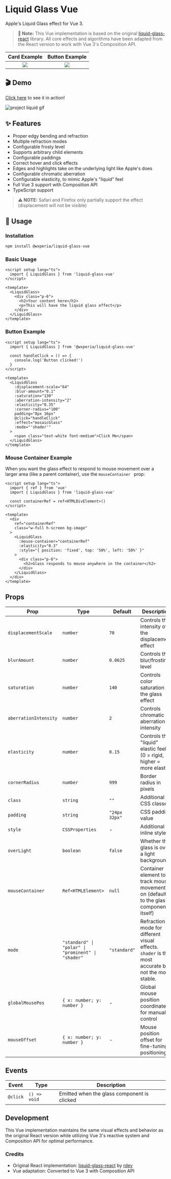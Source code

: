 # Liquid Glass Vue

Apple's Liquid Glass effect for Vue 3.

> **📝 Note:** This Vue implementation is based on the original [liquid-glass-react](https://github.com/rdev/liquid-glass-react) library. All core effects and algorithms have been adapted from the React version to work with Vue 3's Composition API.

|                                Card Example                                |                                Button Example                                |
| :------------------------------------------------------------------------: | :--------------------------------------------------------------------------: |
| ![](https://github.com/rdev/liquid-glass-react/raw/master/assets/card.png) | ![](https://github.com/rdev/liquid-glass-react/raw/master/assets/button.png) |

## 🎬 Demo

[Click here](https://liquid-glass-vue.netlify.app/) to see it in action!

![project liquid gif](./assets/project-liquid.gif)

## ✨ Features

- Proper edgy bending and refraction
- Multiple refraction modes
- Configurable frosty level
- Supports arbitrary child elements
- Configurable paddings
- Correct hover and click effects
- Edges and highlights take on the underlying light like Apple's does
- Configurable chromatic aberration
- Configurable elasticity, to mimic Apple's "liquid" feel
- Full Vue 3 support with Composition API
- TypeScript support

> **⚠️ NOTE:** Safari and Firefox only partially support the effect (displacement will not be visible)

## 🚀 Usage

### Installation

```bash
npm install @wxperia/liquid-glass-vue
```

### Basic Usage

```vue
<script setup lang="ts">
  import { LiquidGlass } from 'liquid-glass-vue'
</script>

<template>
  <LiquidGlass>
    <div class="p-6">
      <h2>Your content here</h2>
      <p>This will have the liquid glass effect</p>
    </div>
  </LiquidGlass>
</template>
```

### Button Example

```vue
<script setup lang="ts">
  import { LiquidGlass } from '@wxperia/liquid-glass-vue'

  const handleClick = () => {
    console.log('Button clicked!')
  }
</script>

<template>
  <LiquidGlass
    :displacement-scale="64"
    :blur-amount="0.1"
    :saturation="130"
    :aberration-intensity="2"
    :elasticity="0.35"
    :corner-radius="100"
    padding="8px 16px"
    @click="handleClick"
    :effect="mosaicGlass"
    :mode="'shader'"
  >
    <span class="text-white font-medium">Click Me</span>
  </LiquidGlass>
</template>
```

### Mouse Container Example

When you want the glass effect to respond to mouse movement over a larger area (like a parent container), use the `mouseContainer ` prop:

```vue
<script setup lang="ts">
  import { ref } from 'vue'
  import { LiquidGlass } from 'liquid-glass-vue'

  const containerRef = ref<HTMLDivElement>()
</script>

<template>
  <div
    ref="containerRef"
    class="w-full h-screen bg-image"
  >
    <LiquidGlass
      :mouse-container="containerRef"
      :elasticity="0.3"
      :style="{ position: 'fixed', top: '50%', left: '50%' }"
    >
      <div class="p-6">
        <h2>Glass responds to mouse anywhere in the container</h2>
      </div>
    </LiquidGlass>
  </div>
</template>
```

## Props

| Prop                  | Type                                               | Default       | Description                                                                                          |
| --------------------- | -------------------------------------------------- | ------------- | ---------------------------------------------------------------------------------------------------- |
| `displacementScale`   | `number`                                           | `70`          | Controls the intensity of the displacement effect                                                    |
| `blurAmount`          | `number`                                           | `0.0625`      | Controls the blur/frosting level                                                                     |
| `saturation`          | `number`                                           | `140`         | Controls color saturation of the glass effect                                                        |
| `aberrationIntensity` | `number`                                           | `2`           | Controls chromatic aberration intensity                                                              |
| `elasticity`          | `number`                                           | `0.15`        | Controls the "liquid" elastic feel (0 = rigid, higher = more elastic)                                |
| `cornerRadius`        | `number`                                           | `999`         | Border radius in pixels                                                                              |
| `class`               | `string`                                           | `""`          | Additional CSS classes                                                                               |
| `padding`             | `string`                                           | `"24px 32px"` | CSS padding value                                                                                    |
| `style`               | `CSSProperties`                                    | -             | Additional inline styles                                                                             |
| `overLight`           | `boolean`                                          | `false`       | Whether the glass is over a light background                                                         |
| `mouseContainer`      | `Ref<HTMLElement>`                                 | `null`        | Container element to track mouse movement on (defaults to the glass component itself)                |
| `mode`                | `"standard" \| "polar" \| "prominent" \| "shader"` | `"standard"`  | Refraction mode for different visual effects. `shader` is the most accurate but not the most stable. |
| `globalMousePos`      | `{ x: number; y: number }`                         | -             | Global mouse position coordinates for manual control                                                 |
| `mouseOffset`         | `{ x: number; y: number }`                         | -             | Mouse position offset for fine-tuning positioning                                                    |

## Events

| Event    | Type         | Description                                 |
| -------- | ------------ | ------------------------------------------- |
| `@click` | `() => void` | Emitted when the glass component is clicked |

## Development

This Vue implementation maintains the same visual effects and behavior as the original React version while utilizing Vue 3's reactive system and Composition API for optimal performance.

### Credits

- Original React implementation: [liquid-glass-react](https://github.com/rdev/liquid-glass-react) by [rdev](https://github.com/rdev)
- Vue adaptation: Converted to Vue 3 with Composition API
